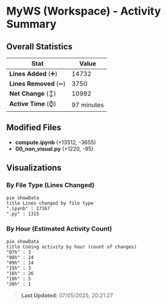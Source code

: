 # MyWS (Workspace) - Activity Summary 

## Overall Statistics

| Stat                   | Value                                                             |
| ---------------------- | ----------------------------------------------------------------- |
| **Lines Added** (➕)   | 14732                                          |
| **Lines Removed** (➖) | 3750                                        |
| **Net Change** (↕)    | 10982                |
| **Active Time** (⌚)   | 97 minutes |


## Modified Files
- **compute.ipynb** (+13512, -3655)
- **00_non_visual.py** (+1220, -95)

## Visualizations

### By File Type (Lines Changed)

```mermaid
pie showData
title Lines changed by file type
".ipynb" : 17167
".py" : 1315
```

### By Hour (Estimated Activity Count)

```mermaid
pie showData
title Coding activity by hour (count of changes)
"07h" : 3
"08h" : 24
"09h" : 14
"15h" : 3
"16h" : 26
"19h" : 5
"20h" : 1
```


> **Last Updated:** 07/05/2025, 20:21:27